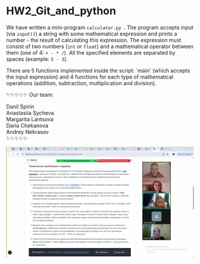 # HW2_Git_and_python

We have written a mini-program `calculator.py `. The program accepts input (via `input()`) a string with some mathematical expression and prints a number - the result of calculating this expression. 
The expression must consist of two numbers (`int` or `float`) and a mathematical operator between them (one of 4: `+ - * /`). All the specified elements are separated by spaces (example: `5 - 3`). 

There are 5 functions implemented inside the script: `main' (which accepts the input expression) and 4 functions for each type of mathematical operations (addition, subtraction, multiplication and division).

✨✨✨✨✨
Our team: 

Danil Spirin  
Anastasiia Sycheva  
Margarita Lantsova  
Daria Chekanova  
Andrey Nekrasov  
✨✨✨✨✨

![Photo of a joint call](./2025_09_15_20439.png)
